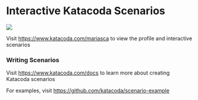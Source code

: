 # Interactive Katacoda Scenarios

[![](http://shields.katacoda.com/katacoda/mariasca/count.svg)](https://www.katacoda.com/mariasca "Get your profile on Katacoda.com")

Visit https://www.katacoda.com/mariasca to view the profile and interactive scenarios

### Writing Scenarios
Visit https://www.katacoda.com/docs to learn more about creating Katacoda scenarios

For examples, visit https://github.com/katacoda/scenario-example
